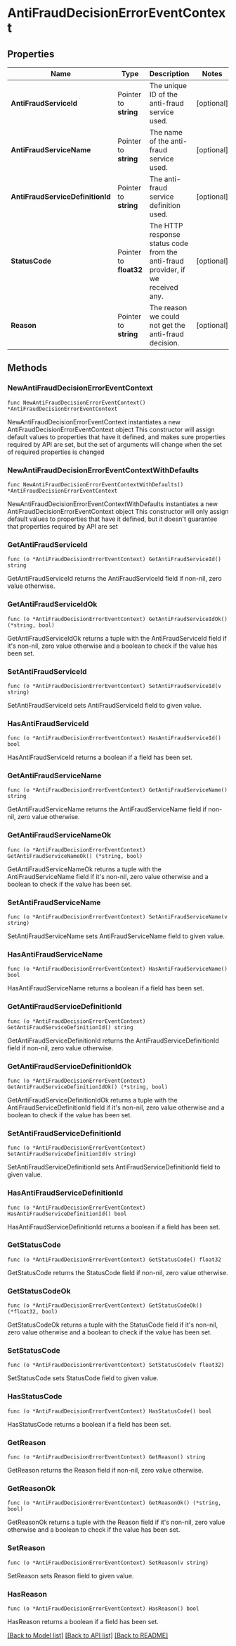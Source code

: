 # AntiFraudDecisionErrorEventContext

## Properties

Name | Type | Description | Notes
------------ | ------------- | ------------- | -------------
**AntiFraudServiceId** | Pointer to **string** | The unique ID of the anti-fraud service used. | [optional] 
**AntiFraudServiceName** | Pointer to **string** | The name of the anti-fraud service used. | [optional] 
**AntiFraudServiceDefinitionId** | Pointer to **string** | The anti-fraud service definition used. | [optional] 
**StatusCode** | Pointer to **float32** | The HTTP response status code from the anti-fraud provider, if we received any. | [optional] 
**Reason** | Pointer to **string** | The reason we could not get the anti-fraud decision. | [optional] 

## Methods

### NewAntiFraudDecisionErrorEventContext

`func NewAntiFraudDecisionErrorEventContext() *AntiFraudDecisionErrorEventContext`

NewAntiFraudDecisionErrorEventContext instantiates a new AntiFraudDecisionErrorEventContext object
This constructor will assign default values to properties that have it defined,
and makes sure properties required by API are set, but the set of arguments
will change when the set of required properties is changed

### NewAntiFraudDecisionErrorEventContextWithDefaults

`func NewAntiFraudDecisionErrorEventContextWithDefaults() *AntiFraudDecisionErrorEventContext`

NewAntiFraudDecisionErrorEventContextWithDefaults instantiates a new AntiFraudDecisionErrorEventContext object
This constructor will only assign default values to properties that have it defined,
but it doesn't guarantee that properties required by API are set

### GetAntiFraudServiceId

`func (o *AntiFraudDecisionErrorEventContext) GetAntiFraudServiceId() string`

GetAntiFraudServiceId returns the AntiFraudServiceId field if non-nil, zero value otherwise.

### GetAntiFraudServiceIdOk

`func (o *AntiFraudDecisionErrorEventContext) GetAntiFraudServiceIdOk() (*string, bool)`

GetAntiFraudServiceIdOk returns a tuple with the AntiFraudServiceId field if it's non-nil, zero value otherwise
and a boolean to check if the value has been set.

### SetAntiFraudServiceId

`func (o *AntiFraudDecisionErrorEventContext) SetAntiFraudServiceId(v string)`

SetAntiFraudServiceId sets AntiFraudServiceId field to given value.

### HasAntiFraudServiceId

`func (o *AntiFraudDecisionErrorEventContext) HasAntiFraudServiceId() bool`

HasAntiFraudServiceId returns a boolean if a field has been set.

### GetAntiFraudServiceName

`func (o *AntiFraudDecisionErrorEventContext) GetAntiFraudServiceName() string`

GetAntiFraudServiceName returns the AntiFraudServiceName field if non-nil, zero value otherwise.

### GetAntiFraudServiceNameOk

`func (o *AntiFraudDecisionErrorEventContext) GetAntiFraudServiceNameOk() (*string, bool)`

GetAntiFraudServiceNameOk returns a tuple with the AntiFraudServiceName field if it's non-nil, zero value otherwise
and a boolean to check if the value has been set.

### SetAntiFraudServiceName

`func (o *AntiFraudDecisionErrorEventContext) SetAntiFraudServiceName(v string)`

SetAntiFraudServiceName sets AntiFraudServiceName field to given value.

### HasAntiFraudServiceName

`func (o *AntiFraudDecisionErrorEventContext) HasAntiFraudServiceName() bool`

HasAntiFraudServiceName returns a boolean if a field has been set.

### GetAntiFraudServiceDefinitionId

`func (o *AntiFraudDecisionErrorEventContext) GetAntiFraudServiceDefinitionId() string`

GetAntiFraudServiceDefinitionId returns the AntiFraudServiceDefinitionId field if non-nil, zero value otherwise.

### GetAntiFraudServiceDefinitionIdOk

`func (o *AntiFraudDecisionErrorEventContext) GetAntiFraudServiceDefinitionIdOk() (*string, bool)`

GetAntiFraudServiceDefinitionIdOk returns a tuple with the AntiFraudServiceDefinitionId field if it's non-nil, zero value otherwise
and a boolean to check if the value has been set.

### SetAntiFraudServiceDefinitionId

`func (o *AntiFraudDecisionErrorEventContext) SetAntiFraudServiceDefinitionId(v string)`

SetAntiFraudServiceDefinitionId sets AntiFraudServiceDefinitionId field to given value.

### HasAntiFraudServiceDefinitionId

`func (o *AntiFraudDecisionErrorEventContext) HasAntiFraudServiceDefinitionId() bool`

HasAntiFraudServiceDefinitionId returns a boolean if a field has been set.

### GetStatusCode

`func (o *AntiFraudDecisionErrorEventContext) GetStatusCode() float32`

GetStatusCode returns the StatusCode field if non-nil, zero value otherwise.

### GetStatusCodeOk

`func (o *AntiFraudDecisionErrorEventContext) GetStatusCodeOk() (*float32, bool)`

GetStatusCodeOk returns a tuple with the StatusCode field if it's non-nil, zero value otherwise
and a boolean to check if the value has been set.

### SetStatusCode

`func (o *AntiFraudDecisionErrorEventContext) SetStatusCode(v float32)`

SetStatusCode sets StatusCode field to given value.

### HasStatusCode

`func (o *AntiFraudDecisionErrorEventContext) HasStatusCode() bool`

HasStatusCode returns a boolean if a field has been set.

### GetReason

`func (o *AntiFraudDecisionErrorEventContext) GetReason() string`

GetReason returns the Reason field if non-nil, zero value otherwise.

### GetReasonOk

`func (o *AntiFraudDecisionErrorEventContext) GetReasonOk() (*string, bool)`

GetReasonOk returns a tuple with the Reason field if it's non-nil, zero value otherwise
and a boolean to check if the value has been set.

### SetReason

`func (o *AntiFraudDecisionErrorEventContext) SetReason(v string)`

SetReason sets Reason field to given value.

### HasReason

`func (o *AntiFraudDecisionErrorEventContext) HasReason() bool`

HasReason returns a boolean if a field has been set.


[[Back to Model list]](../README.md#documentation-for-models) [[Back to API list]](../README.md#documentation-for-api-endpoints) [[Back to README]](../README.md)


